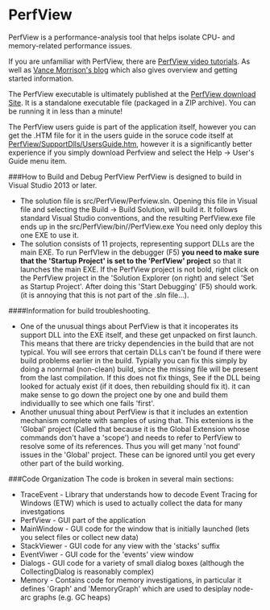 # PerfView
PerfView is a performance-analysis tool that helps isolate CPU- and memory-related performance issues.

If you are unfamiliar with PerfView, there are [PerfView video tutorials](http://channel9.msdn.com/Series/PerfView-Tutorial). As well as [Vance Morrison's blog](http://blogs.msdn.com/b/vancem/archive/tags/perfview) which also gives overview and getting started information. 

The PerfView executable is ultimately published at the [PerfView download Site](http://www.microsoft.com/en-us/download/details.aspx?id=28567). It is a standalone executable file (packaged in a ZIP archive). You can be running it in less than a minute!  

The PerfView users guide is part of the application itself, however you can get the .HTM file for it in the users guide in the soruce code itself at [PerfView/SupportDlls/UsersGuide.htm](src/PerfView/SupportDlls/UsersGuide.htm), however it is a significantly better experience if you simply download Perfview and select the Help -> User's Guide menu item.  

###How to Build and Debug PerfView 
PerfView is designed to build in Visual Studio 2013 or later.  

  * The solution file is src/PerfView/Perfview.sln.  Opening this file in Visual file and selecting the Build -> Build Solution, will build it.   It follows standard Visual Studio conventions, and the resulting PerfView.exe file ends up in the src/PerfView/bin/<BuildType>/PerfView.exe   You need only deploy this one EXE to use it.  
  * The solution consists of 11 projects, representing support DLLs are the main EXE.   To run PerfVIew in the debugger (F5) **you need to make sure that the 'Startup Project' is set to the 'PerfView' project** so that it launches the main EXE.   If the PerfView project is not bold, right click on the PerfView project in the 'Solution  Explorer (on right) and select 'Set as Startup Project'.    After doing this 'Start Debugging' (F5) should work.   (it is annoying that this is not part of the .sln file...).  

####Information for build troubleshooting.  
* One of the unusual things about PerfView is that it incoperates its support DLL into the EXE itself, and these get unpacked on first launch.  This means that there are tricky dependencies in the build that are not typical.    You will see errors that certain DLLs can't be found if there were build problems earlier in the build.   Typially you can fix this simply by doing a nonrmal (non-clean) build, since the missing file will be present from the last compilation.     If this does not fix things, See if the DLL being looked for actualy exist (if it does, then rebuilding should fix it).   it can make sense to go down the project one by one and build them individuallly to see which one fails 'first'.  
* Another unusual thing about PerfView is that it includes an extention mechanism complete with samples of using that.   This extenions is the 'Global' project (Called that because it is the Global Extension whose commands don't have a 'scope') and needs to refer to PerfView to resolve some of its references.   Thus you will get many 'not found' issues in the 'Global' project.  These can be ignored until you get every other part of the build working. 

###Code Organization 
The code is broken in several main sections:
  * TraceEvent - Library that understands how to decode Event Tracing for Windows (ETW) which is used to actually collect the data for many investgations
  * PerfView - GUI part of the application
  * MainWindow - GUI code for the window that is initially launched (lets you select files or collect new data) 
  * StackViewer - GUI code for any view with the 'stacks' suffix
  * EventViwer - GUI code for the 'events' view window
  * Dialogs - GUI code for a variety of small dialog boxes (although the CollectingDialog is reasonably complex)
  * Memory - Contains code for memory investigations, in particular it defines 'Graph' and 'MemoryGraph' which are used to desiplay node-arc graphs (e.g. GC heaps)

